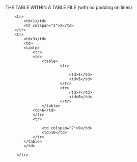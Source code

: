  THE TABLE WITHIN A TABLE FILE (with no padding on lines)


<table>
		
  		<tr>
  			<td>1</td>
    		<td colspan="3">2</td>
  		</tr>
  		<tr>
			<td>3</td>
			<td>
			<table>
			    <tr>
			    <td>
			    	<table>
			    			<tr>

			    				<td>4</td>
			    				<td>5</td>
			    			</tr>
			    			<tr>
			    				<td>7</td>
			    				<td>8</td>
			    			</tr>
			    	</table> 
			   	<td>6</td>
		    	</tr>
		    	<tr>
		    		
		    		<td colspan="2">9</td>
		    		<td>10</td>
		    	</tr>	
			</table>
			</td>
			    
         </tr>
</table>


    		
  			